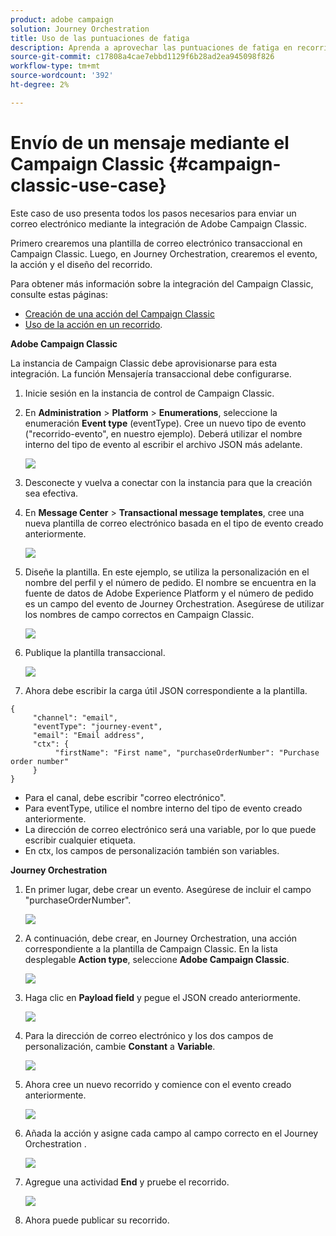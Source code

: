 ```yaml
---
product: adobe campaign
solution: Journey Orchestration
title: Uso de las puntuaciones de fatiga
description: Aprenda a aprovechar las puntuaciones de fatiga en recorridos
source-git-commit: c17808a4cae7ebbd1129f6b28ad2ea945098f826
workflow-type: tm+mt
source-wordcount: '392'
ht-degree: 2%

---
```



# Envío de un mensaje mediante el Campaign Classic {#campaign-classic-use-case}

Este caso de uso presenta todos los pasos necesarios para enviar un correo electrónico mediante la integración de Adobe Campaign Classic.

Primero crearemos una plantilla de correo electrónico transaccional en Campaign Classic. Luego, en Journey Orchestration, crearemos el evento, la acción y el diseño del recorrido.

Para obtener más información sobre la integración del Campaign Classic, consulte estas páginas:

* [Creación de una acción del Campaign Classic](../action/acc-action.md)
* [Uso de la acción en un recorrido](../building-journeys/using-adobe-campaign-classic.md).

**Adobe Campaign Classic**

La instancia de Campaign Classic debe aprovisionarse para esta integración. La función Mensajería transaccional debe configurarse.

1. Inicie sesión en la instancia de control de Campaign Classic.

1. En **Administration** > **Platform** > **Enumerations**, seleccione la enumeración **Event type** (eventType). Cree un nuevo tipo de evento (&quot;recorrido-evento&quot;, en nuestro ejemplo). Deberá utilizar el nombre interno del tipo de evento al escribir el archivo JSON más adelante.

   ![](../assets/accintegration-uc-1.png)

1. Desconecte y vuelva a conectar con la instancia para que la creación sea efectiva.

1. En **Message Center** > **Transactional message templates**, cree una nueva plantilla de correo electrónico basada en el tipo de evento creado anteriormente.

   ![](../assets/accintegration-uc-2.png)

1. Diseñe la plantilla. En este ejemplo, se utiliza la personalización en el nombre del perfil y el número de pedido. El nombre se encuentra en la fuente de datos de Adobe Experience Platform y el número de pedido es un campo del evento de Journey Orchestration. Asegúrese de utilizar los nombres de campo correctos en Campaign Classic.

   ![](../assets/accintegration-uc-3.png)

1. Publique la plantilla transaccional.

   ![](../assets/accintegration-uc-4.png)

1. Ahora debe escribir la carga útil JSON correspondiente a la plantilla.

```
{
     "channel": "email",
     "eventType": "journey-event",
     "email": "Email address",
     "ctx": {
          "firstName": "First name", "purchaseOrderNumber": "Purchase order number"
     }
}
```

* Para el canal, debe escribir &quot;correo electrónico&quot;.
* Para eventType, utilice el nombre interno del tipo de evento creado anteriormente.
* La dirección de correo electrónico será una variable, por lo que puede escribir cualquier etiqueta.
* En ctx, los campos de personalización también son variables.

**Journey Orchestration**

1. En primer lugar, debe crear un evento. Asegúrese de incluir el campo &quot;purchaseOrderNumber&quot;.

   ![](../assets/accintegration-uc-5.png)

1. A continuación, debe crear, en Journey Orchestration, una acción correspondiente a la plantilla de Campaign Classic. En la lista desplegable **Action type**, seleccione **Adobe Campaign Classic**.

   ![](../assets/accintegration-uc-6.png)

1. Haga clic en **Payload field** y pegue el JSON creado anteriormente.

   ![](../assets/accintegration-uc-7.png)

1. Para la dirección de correo electrónico y los dos campos de personalización, cambie **Constant** a **Variable**.

   ![](../assets/accintegration-uc-8.png)

1. Ahora cree un nuevo recorrido y comience con el evento creado anteriormente.

   ![](../assets/accintegration-uc-9.png)

1. Añada la acción y asigne cada campo al campo correcto en el Journey Orchestration .

   ![](../assets/accintegration-uc-10.png)

1. Agregue una actividad **End** y pruebe el recorrido.

   ![](../assets/accintegration-uc-11.png)

1. Ahora puede publicar su recorrido.

